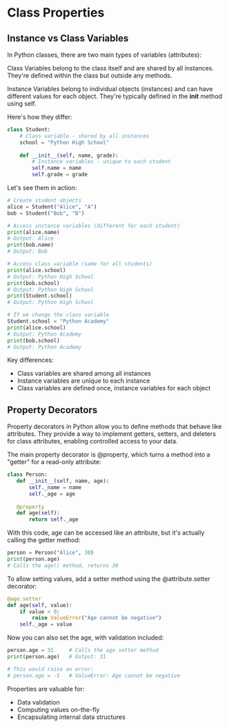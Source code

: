 # Class Properties

## Instance vs Class Variables

In Python classes, there are two main types of variables (attributes):

Class Variables belong to the class itself and are shared by all instances. They're defined within the class but outside any methods.

Instance Variables belong to individual objects (instances) and can have different values for each object. They're typically defined in the __init__ method using self.

Here's how they differ:
```python
class Student:
    # Class variable - shared by all instances
    school = "Python High School"
    
    def __init__(self, name, grade):
        # Instance variables - unique to each student
        self.name = name
        self.grade = grade
```
Let's see them in action:
```python
# Create student objects
alice = Student("Alice", "A")
bob = Student("Bob", "B")

# Access instance variables (different for each student)
print(alice.name)
# Output: Alice
print(bob.name)
# Output: Bob

# Access class variable (same for all students)
print(alice.school)
# Output: Python High School
print(bob.school)
# Output: Python High School
print(Student.school)
# Output: Python High School

# If we change the class variable
Student.school = "Python Academy"
print(alice.school)
# Output: Python Academy
print(bob.school)
# Output: Python Academy
```
Key differences:

- Class variables are shared among all instances
- Instance variables are unique to each instance
- Class variables are defined once, instance variables for each object

## Property Decorators

Property decorators in Python allow you to define methods that behave like attributes. They provide a way to implement getters, setters, and deleters for class attributes, enabling controlled access to your data.

The main property decorator is @property, which turns a method into a "getter" for a read-only attribute:
```python
class Person:
   def __init__(self, name, age):
       self._name = name
       self._age = age
   
   @property
   def age(self):
       return self._age
```
With this code, age can be accessed like an attribute, but it's actually calling the getter method:
```python
person = Person("Alice", 30)
print(person.age)
# Calls the age() method, returns 30
```
To allow setting values, add a setter method using the @attribute.setter decorator:
```python
@age.setter
def age(self, value):
    if value < 0:
        raise ValueError("Age cannot be negative")
    self._age = value
```
Now you can also set the age, with validation included:
```python
person.age = 31     # Calls the age setter method
print(person.age)   # Output: 31

# This would raise an error:
# person.age = -5   # ValueError: Age cannot be negative
```
Properties are valuable for:

- Data validation
- Computing values on-the-fly
- Encapsulating internal data structures
